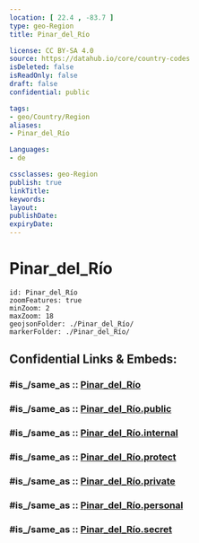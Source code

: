 ```yaml
---
location: [ 22.4 , -83.7 ] 
type: geo-Region
title: Pinar_del_Río

license: CC BY-SA 4.0
source: https://datahub.io/core/country-codes
isDeleted: false
isReadOnly: false
draft: false
confidential: public

tags:
- geo/Country/Region
aliases:
- Pinar_del_Río

Languages:
- de

cssclasses: geo-Region
publish: true
linkTitle: 
keywords: 
layout: 
publishDate: 
expiryDate: 
---
```


# Pinar_del_Río

```leaflet
id: Pinar_del_Río
zoomFeatures: true 
minZoom: 2 
maxZoom: 18
geojsonFolder: ./Pinar_del_Río/
markerFolder: ./Pinar_del_Río/
```


## Confidential Links & Embeds: 

### #is_/same_as :: [Pinar_del_Río](/_Standards/Earth/Continent/America~Caribbean/Cuba/provinces~Cuba/Pinar_del_Río.md) 

### #is_/same_as :: [Pinar_del_Río.public](/_public/Earth/Continent/America~Caribbean/Cuba/provinces~Cuba/Pinar_del_Río.public.md) 

### #is_/same_as :: [Pinar_del_Río.internal](/_internal/Earth/Continent/America~Caribbean/Cuba/provinces~Cuba/Pinar_del_Río.internal.md) 

### #is_/same_as :: [Pinar_del_Río.protect](/_protect/Earth/Continent/America~Caribbean/Cuba/provinces~Cuba/Pinar_del_Río.protect.md) 

### #is_/same_as :: [Pinar_del_Río.private](/_private/Earth/Continent/America~Caribbean/Cuba/provinces~Cuba/Pinar_del_Río.private.md) 

### #is_/same_as :: [Pinar_del_Río.personal](/_personal/Earth/Continent/America~Caribbean/Cuba/provinces~Cuba/Pinar_del_Río.personal.md) 

### #is_/same_as :: [Pinar_del_Río.secret](/_secret/Earth/Continent/America~Caribbean/Cuba/provinces~Cuba/Pinar_del_Río.secret.md)

